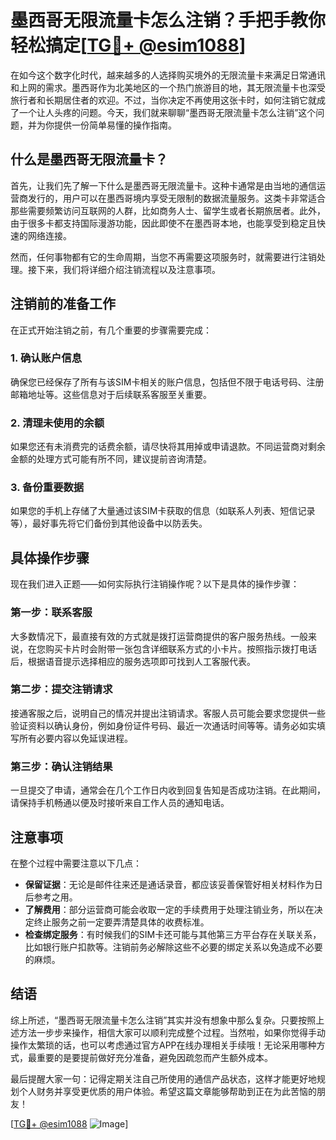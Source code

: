 # 墨西哥无限流量卡怎么注销？手把手教你轻松搞定[[TG💪+ @esim1088](https://t.me/s/esim1088)]

在如今这个数字化时代，越来越多的人选择购买境外的无限流量卡来满足日常通讯和上网的需求。墨西哥作为北美地区的一个热门旅游目的地，其无限流量卡也深受旅行者和长期居住者的欢迎。不过，当你决定不再使用这张卡时，如何注销它就成了一个让人头疼的问题。今天，我们就来聊聊“墨西哥无限流量卡怎么注销”这个问题，并为你提供一份简单易懂的操作指南。

## 什么是墨西哥无限流量卡？

首先，让我们先了解一下什么是墨西哥无限流量卡。这种卡通常是由当地的通信运营商发行的，用户可以在墨西哥境内享受无限制的数据流量服务。这类卡非常适合那些需要频繁访问互联网的人群，比如商务人士、留学生或者长期旅居者。此外，由于很多卡都支持国际漫游功能，因此即使不在墨西哥本地，也能享受到稳定且快速的网络连接。

然而，任何事物都有它的生命周期，当您不再需要这项服务时，就需要进行注销处理。接下来，我们将详细介绍注销流程以及注意事项。

## 注销前的准备工作

在正式开始注销之前，有几个重要的步骤需要完成：

### 1. 确认账户信息
确保您已经保存了所有与该SIM卡相关的账户信息，包括但不限于电话号码、注册邮箱地址等。这些信息对于后续联系客服至关重要。

### 2. 清理未使用的余额
如果您还有未消费完的话费余额，请尽快将其用掉或申请退款。不同运营商对剩余金额的处理方式可能有所不同，建议提前咨询清楚。

### 3. 备份重要数据
如果您的手机上存储了大量通过该SIM卡获取的信息（如联系人列表、短信记录等），最好事先将它们备份到其他设备中以防丢失。

## 具体操作步骤

现在我们进入正题——如何实际执行注销操作呢？以下是具体的操作步骤：

### 第一步：联系客服
大多数情况下，最直接有效的方式就是拨打运营商提供的客户服务热线。一般来说，在您购买卡片时会附带一张包含详细联系方式的小卡片。按照指示拨打电话后，根据语音提示选择相应的服务选项即可找到人工客服代表。

### 第二步：提交注销请求
接通客服之后，说明自己的情况并提出注销请求。客服人员可能会要求您提供一些验证资料以确认身份，例如身份证件号码、最近一次通话时间等等。请务必如实填写所有必要内容以免延误进程。

### 第三步：确认注销结果
一旦提交了申请，通常会在几个工作日内收到回复告知是否成功注销。在此期间，请保持手机畅通以便及时接听来自工作人员的通知电话。

## 注意事项

在整个过程中需要注意以下几点：

- **保留证据**：无论是邮件往来还是通话录音，都应该妥善保管好相关材料作为日后参考之用。
- **了解费用**：部分运营商可能会收取一定的手续费用于处理注销业务，所以在决定终止服务之前一定要弄清楚具体的收费标准。
- **检查绑定服务**：有时候我们的SIM卡还可能与其他第三方平台存在关联关系，比如银行账户扣款等。注销前务必解除这些不必要的绑定关系以免造成不必要的麻烦。

## 结语

综上所述，“墨西哥无限流量卡怎么注销”其实并没有想象中那么复杂。只要按照上述方法一步步来操作，相信大家可以顺利完成整个过程。当然啦，如果你觉得手动操作太繁琐的话，也可以考虑通过官方APP在线办理相关手续哦！无论采用哪种方式，最重要的是要提前做好充分准备，避免因疏忽而产生额外成本。

最后提醒大家一句：记得定期关注自己所使用的通信产品状态，这样才能更好地规划个人财务并享受更优质的用户体验。希望这篇文章能够帮助到正在为此苦恼的朋友！

[[TG💪+ @esim1088](https://t.me/s/esim1088) ![Image](https://i.postimg.cc/4NQfJmqS/Snipaste-2025-05-13-00-14-12.png)]